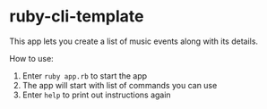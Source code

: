 # ruby-cli-template

This app lets you create a list of music events along with its details.

How to use:

1. Enter `ruby app.rb` to start the app
2. The app will start with list of commands you can use
3. Enter `help` to print out instructions again
